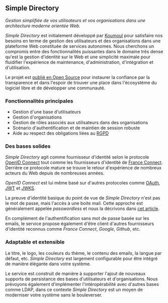 ## Simple Directory

*Gestion simplifiée de vos utilisateurs et vos organisations dans une architecture moderne orientée Web.*

*Simple Directory* est initialement développé par [Koumoul](https://koumoul.com) pour satisfaire nos besoins en terme de gestion des utilisateurs et des organisations dans une plateforme Web constituée de services autonomes. Nous cherchons un compromis entre des fonctionnalités puissantes dans le domaine très dense qu'est la gestion d'identité sur le Web et une simplicité maximale pour fluidifier l'expérience de maintenance, d'administration, d'intégration et d'utilisation.

Le projet est [publié en Open Source](https://github.com/koumoul-dev/simple-directory) pour instaurer la confiance par la transparence et dans l'espoir de trouver une place dans l'écosystème du logiciel libre et de développer une communauté.

### Fonctionnalités principales

  - Gestion d'une base d'utilisateurs
  - Gestion d'organisations
  - Gestion de rôles associés aux utilisateurs dans des organisations
  - Scénario d'authentification et de maintien de session robuste
  - Aide au respect des obligations liées au [RGPD](https://www.cnil.fr/fr/principes-cles/rgpd-se-preparer-en-6-etapes)

### Des bases solides

*Simple Directory* agit comme fournisseur d'identité selon le protocole [OpenID Connect](http://openid.net/connect/) tout comme les fournisseurs d'identité de [France Connect](https://franceconnect.gouv.fr/). Derrière ce protocole mature se trouve le retour d'expérience de nombreux acteurs du Web depuis de nombreuses années.

*OpenID Connect* est lui même basé sur d'autres protocoles comme [OAuth](https://oauth.net/), [JWT](https://jwt.io/) et [JWKS](https://auth0.com/docs/jwks).

La preuve d'identité basique du point de vue de *Simple Directory* n'est pas le mot de passe, mais l'accès à une boite mail. Cette approche est généralement appelée *passwordless* et nous la décrivons dans [cet article](https://koumoul.com/blog/passwordless).

En complément de l'authentification sans mot de passe basée sur les emails, le service propose également d'être client d'autres fournisseurs d'identité reconnus comme *France Connect*, *Google*, *Github*, etc.

### Adaptable et extensible

Le titre, le logo, les couleurs du thème, le contenu des emails, la langue par défaut, etc. *Simple Directory* est largement configurable pour être intégré de manière élégante dans votre système.

Le service est construit de manière à supporter l'ajout de nouveaux supports de persistance des bases d'utilisateurs et d'organisations. Nous prévoyons également d'implémenter l'intéropérabilité avec d'autres bases comme LDAP, dans ce contexte *Simple Directory* est un moyen de moderniser votre système sans le bouleverser.
